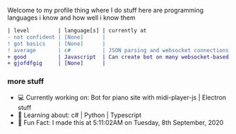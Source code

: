 Welcome to my profile thing where I do stuff
here are programming languages i know and how well i know them

```diff
| level         | language[s] | currently at                                         |
- not confident | [None]      |                                                      |
! got basics    | [None]      |                                                      |
! average       | c#          | JSON parsing and websocket connections               |
+ good          | Javascript  | Can create bot on many websocket-based websites      |
+ gjofdfgig     | [None]      |                                                      |
```

### more stuff
- 💻 Currently working on: Bot for piano site with midi-player-js | Electron stuff
- 🤔 Learning about: c# | Python | Typescript
- 🍦 Fun Fact: I made this at 5:11:02AM on Tuesday, 8th September, 2020
<!--You found a secret!	hi :)-->
